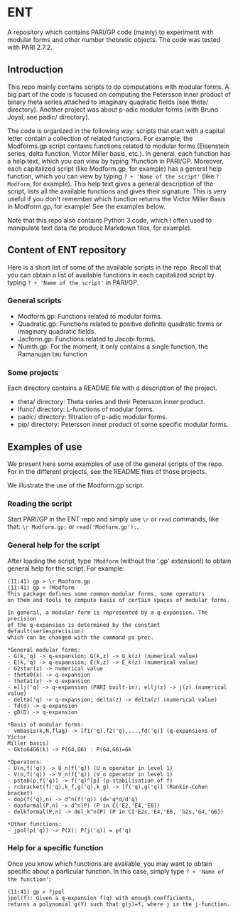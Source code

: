 # ENT
A repository which contains PARI/GP code (mainly) to experiment with modular forms
and other number theoretic objects. The code was tested with PARI 2.7.2.

## Introduction
This repo mainly contains scripts to do computations with modular forms. A big
part of the code is focused on computing the Petersson inner product of binary
theta series attached to imaginary quadratic fields (see theta/ directory).
Another project was about p-adic modular forms (with Bruno Joyal, see padic/
directory).

The code is organized in the following way: scripts that start with a capital
letter contain a collection of related functions. For example, the Modforms.gp
script contains functions related to modular forms (Eisenstein series, delta
function, Victor Miller basis, etc.). In general, each function has a help text,
which you can view by typing ?function in PARI/GP. Moreover, each capitalized
script (like Modform.gp, for example) has a general help function, which you can
view by typing `? + 'Name of the script'` (like `?Modform`, for example). This
help text gives a general description of the script, lists all the available
functions and gives their signature. This is very useful if you don't remember
which function returns the Victor Miller Basis in Modform.gp, for example! See
the examples below.

Note that this repo also contains Python 3 code, which I often used to
manipulate text data (to produce Markdown files, for example).

## Content of ENT repository
Here is a short list of some of the available scripts in the repo. Recall that
you can obtain a list of available functions in each capitalized script by
typing `? + 'Name of the script'` in PARI/GP.

### General scripts
- Modform.gp: Functions related to modular forms.
- Quadratic.gp: Functions related to positive definite quadratic forms or
imaginary quadratic fields.
- Jacform.gp: Functions related to Jacobi forms.
- Numth.gp: For the moment, it only contains a single function, the Ramanujan
tau function

### Some projects
Each directory contains a README file with a description of the project.

- theta/ directory: Theta series and their Petersson inner product.
- lfunc/ directory: L-functions of modular forms.
- padic/ directory: filtration of p-adic modular forms.
- pip/ directory: Petersson inner product of some specific modular forms.

## Examples of use
We present here some examples of use of the general scripts of the repo. For
in the different projects, see the README files of those projects.

We illustrate the use of the Modform.gp script.

### Reading the script
Start PARI/GP in the ENT repo and simply use `\r` or `read` commands, like that:
`\r Modform.gp;` or `read('Modform.gp');`.

### General help for the script
After loading the script, type `?Modform` (without the '.gp' extension!) to
obtain general help for the script. For example:

```
(11:41) gp > \r Modform.gp
(11:41) gp > ?Modform
This package defines some common modular forms, some operators
on them and tools to compute basis of certain spaces of modular forms.

In general, a modular form is represented by a q-expansion. The precision
of the q-expansion is determined by the constant default(seriesprecision)
which can be changed with the command ps prec.

*General modular forms:
- G(k,'q) -> q-expansion; G(k,z) -> G_k(z) (numerical value)
- E(k,'q) -> q-expansion; E(k,z) -> E_k(z) (numerical value)
- G2star(z) -> numerical value
- theta0(x) -> q-expansion
- theta1(x) -> q-expansion
- ellj('q) -> q-expansion (PARI built-in); ellj(z) -> j(z) (numerical value)
- delta('q) -> q-expansion; delta(z) -> delta(z) (numerical value)
- fd(d) -> q-expansion
- gD(D) -> q-expansion

*Basis of modular forms:
- vmbasis(k,N,flag) -> [f1('q),f2('q),...,fd('q)] (q-expansions of Victor
Miller basis)
- GktoG4G6(k) -> P(G4,G6) : P(G4,G6)=Gk

*Operators:
- U(n,f('q)) -> U_n(f('q)) (U_n operator in level 1)
- V(n,f('q)) -> V_n(f{'q)) (V_n operator in level 1)
- pstab(p,f('q)) -> f('q)^[p] (p-stabilisation of f)
- rcbracket(f('q),k_f,g('q),k_g) -> [f('q),g('q)] (Rankin-Cohen bracket)
- dop(f('q),n) -> d^n(f('q)) (d='q*d/d'q)
- dopformal(P,n) -> d^n(P) (P in C['E2,'E4,'E6])
- delkformal(P,n) -> del_k^n(P) (P in C['E2s,'E4,'E6, 'G2s,'G4,'G6])

*Other functions:
- jpol(p('q)) -> P(X): P(j('q)) = p('q)
```

### Help for a specific function
Once you know which functions are available, you may want to obtain specific
about a particular function. In this case, simply type `? + 'Name of the function'`:

```
(11:41) gp > ?jpol
jpol(f): Given a q-expansion f(q) with enough coefficients,
returns a polynomial g(Y) such that g(j)=f, where j is the j-function.
```
